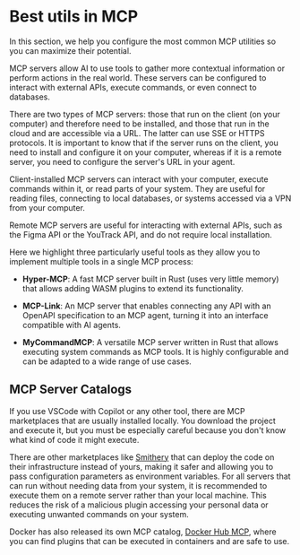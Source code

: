 # Best utils in MCP

In this section, we help you configure the most common MCP utilities so you can maximize their potential.

MCP servers allow AI to use tools to gather more contextual information or perform actions in the real world. These servers can be configured to interact with external APIs, execute commands, or even connect to databases.

There are two types of MCP servers: those that run on the client (on your computer) and therefore need to be installed, and those that run in the cloud and are accessible via a URL. The latter can use SSE or HTTPS protocols. It is important to know that if the server runs on the client, you need to install and configure it on your computer, whereas if it is a remote server, you need to configure the server's URL in your agent.

Client-installed MCP servers can interact with your computer, execute commands within it, or read parts of your system. They are useful for reading files, connecting to local databases, or systems accessed via a VPN from your computer.

Remote MCP servers are useful for interacting with external APIs, such as the Figma API or the YouTrack API, and do not require local installation.

Here we highlight three particularly useful tools as they allow you to implement multiple tools in a single MCP process:

* **Hyper-MCP**: A fast MCP server built in Rust (uses very little memory) that allows adding WASM plugins to extend its functionality.

* **MCP-Link**: An MCP server that enables connecting any API with an OpenAPI specification to an MCP agent, turning it into an interface compatible with AI agents.

* **MyCommandMCP**: A versatile MCP server written in Rust that allows executing system commands as MCP tools. It is highly configurable and can be adapted to a wide range of use cases.

## MCP Server Catalogs

If you use VSCode with Copilot or any other tool, there are MCP marketplaces that are usually installed locally. You download the project and execute it, but you must be especially careful because you don't know what kind of code it might execute.

There are other marketplaces like [Smithery](https://smithery.ai/) that can deploy the code on their infrastructure instead of yours, making it safer and allowing you to pass configuration parameters as environment variables. For all servers that can run without needing data from your system, it is recommended to execute them on a remote server rather than your local machine. This reduces the risk of a malicious plugin accessing your personal data or executing unwanted commands on your system.

Docker has also released its own MCP catalog, [Docker Hub MCP](https://hub.docker.com/mcp), where you can find plugins that can be executed in containers and are safe to use.